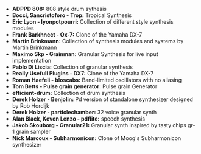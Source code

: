 * **ADPPD 808:** 808 style drum sythesis
* **Bocci, Sancristoforo - Trop:** Tropical Synthesis
* **Eric Lyon - lyonpotpourri:** Collection of different style synthesis modules
* **Frank Barkhnect - Ox-7:** Clone of the Yamaha DX-7
* **Martin Brinkmann:** Collection of synthesis modules and systems by Martin Brinkmann
* **Maximo Skp - Grainman:** Granular Synthesis for live input implementation
* **Pablo Di Liscia:** Collection of granular synthesis
* **Really Usefull Plugins - DX7:** Clone of the Yamaha DX-7
* **Roman Haefeli - bloscabs:** Band-limited oscillators with no aliasing
* **Tom Betts - Pulse grain generator:** Pulse grain Generator
* **efficient-drum:** Collection of drum synthesis
* **Derek Holzer - Benjolin:** Pd version of standalone synthesizer designed by Rob Hordijk
* **Derek Holzer - particlechamber:** 32 voice granular synth
* **Alan Black, Keven Lenzo - pdflite:** speech synthesis
* **Jakob Skouborg - Granular21:** Granular synth inspired by tasty chips gr-1 grain sampler
* **Nick Marcoux -  Subharmonicon:** Clone of Moog's Subharmonicon synthesizer
